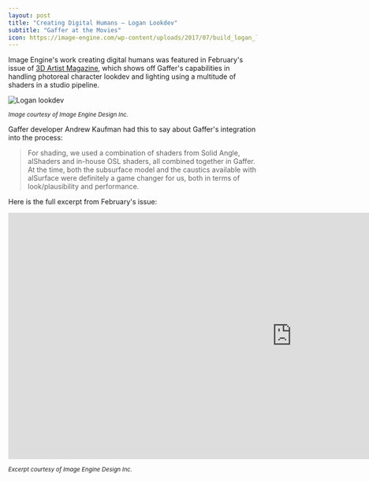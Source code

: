 ```yaml
---
layout: post
title: "Creating Digital Humans – Logan Lookdev"
subtitle: "Gaffer at the Movies"
icon: https://image-engine.com/wp-content/uploads/2017/07/build_logan_lookDev_v283_0028.jpg
---
```


Image Engine's work creating digital humans was featured in February's issue of [3D Artist Magazine](https://3dartistonline.com), which shows off Gaffer's capabilities in handling photoreal character lookdev and lighting using a multitude of shaders in a studio pipeline.

<!--more-->

<img class="mt-30" src="https://image-engine.com/wp-content/uploads/2017/07/build_logan_lookDev_v283_0028.jpg" alt="Logan lookdev">

<p class="mb-30"><small><em>Image courtesy of Image Engine Design Inc.</em></small></p>

Gaffer developer Andrew Kaufman had this to say about Gaffer's integration into the process: 

> For shading, we used a combination of shaders from Solid Angle, alShaders and in-house OSL shaders, all combined together in Gaffer. At the time, both the subsurface model and the caustics available with alSurface were definitely a game changer for us, both in terms of look/plausibility and performance.

Here is the full excerpt from February's issue:

<div class="embed-responsive embed-responsive-4by3 mt-30 mb-15">
    <iframe class="embed-responsive-item" src="http://image-engine.com/wp-content/uploads/2018/06/042_3DA116_feat-Digital-Humans.pdf#page=3" width="1150" height="500" frameborder="0" scrolling="no" webkitallowfullscreen mozallowfullscreen allowfullscreen></iframe>
</div>

<p class="mb-30"><small><em>Excerpt courtesy of Image Engine Design Inc.</em></small></p>
